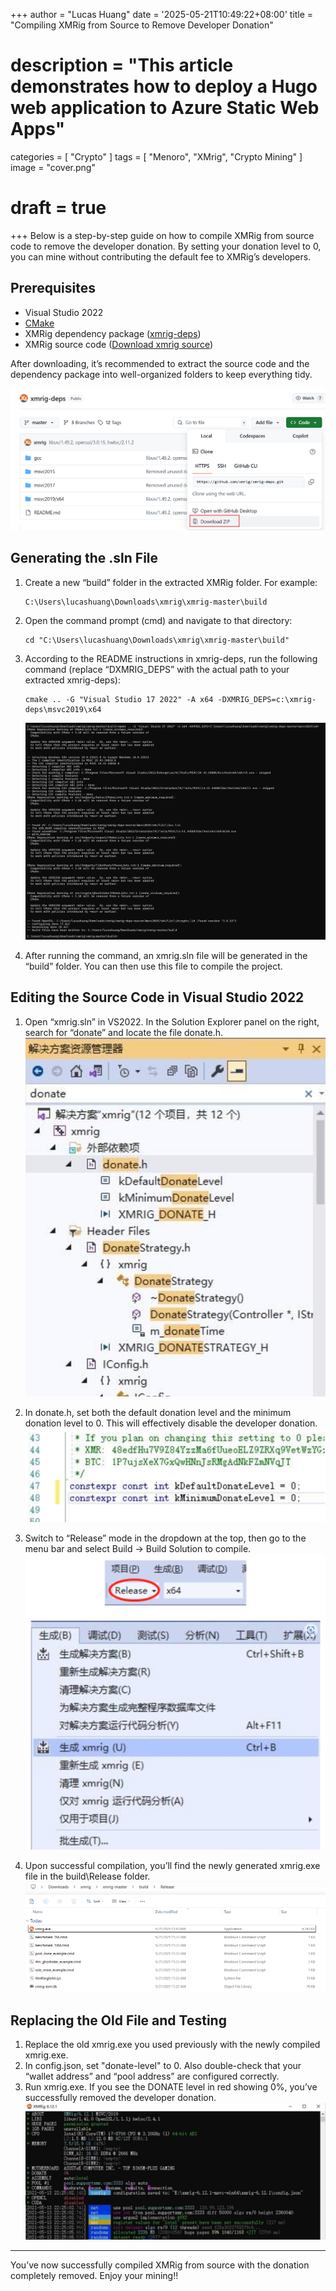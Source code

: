 +++
author = "Lucas Huang"
date = '2025-05-21T10:49:22+08:00'
title = "Compiling XMRig from Source to Remove Developer Donation"
# description = "This article demonstrates how to deploy a Hugo web application to Azure Static Web Apps"
categories = [
    "Crypto"
]
tags = [
    "Menoro",
    "XMrig",
    "Crypto Mining"
]
image = "cover.png"
# draft = true
+++
Below is a step-by-step guide on how to compile XMRig from source code to remove the developer donation. By setting your donation level to 0, you can mine without contributing the default fee to XMRig’s developers.


## Prerequisites

- Visual Studio 2022  
- [CMake](https://cmake.org/download/)
- XMRig dependency package ([xmrig-deps](https://github.com/xmrig/xmrig-deps))  
- XMRig source code ([Download xmrig source](https://github.com/xmrig/xmrig/releases))

After downloading, it’s recommended to extract the source code and the dependency package into well-organized folders to keep everything tidy.

![Download Zip from GitHub](Download-Zip-from-Github.png)


## Generating the .sln File

1. Create a new “build” folder in the extracted XMRig folder. For example:
   ```
   C:\Users\lucashuang\Downloads\xmrig\xmrig-master\build
   ```

2. Open the command prompt (cmd) and navigate to that directory:
   ```
   cd "C:\Users\lucashuang\Downloads\xmrig\xmrig-master\build"
   ```

3. According to the README instructions in xmrig-deps, run the following command (replace “DXMRIG_DEPS” with the actual path to your extracted xmrig-deps):
   ```
   cmake .. -G "Visual Studio 17 2022" -A x64 -DXMRIG_DEPS=c:\xmrig-deps\msvc2019\x64
   ```
   ![Generate XMRig Project](Generate-Xmrig-Project.png)

4. After running the command, an xmrig.sln file will be generated in the “build” folder. You can then use this file to compile the project.



## Editing the Source Code in Visual Studio 2022

1. Open “xmrig.sln” in VS2022. In the Solution Explorer panel on the right, search for “donate” and locate the file donate.h.  
   ![Searching for donate.h in Solution Explorer](image.png)

2. In donate.h, set both the default donation level and the minimum donation level to 0. This will effectively disable the developer donation.  
   ![Donation level variables](image-1.png)

3. Switch to “Release” mode in the dropdown at the top, then go to the menu bar and select Build → Build Solution to compile.  
   ![Compiling XMRig](image-4.png)

4. Upon successful compilation, you’ll find the newly generated xmrig.exe file in the build\Release folder.  
   ![XMRig built successfully](image-3.png)



## Replacing the Old File and Testing

1. Replace the old xmrig.exe you used previously with the newly compiled xmrig.exe.  
2. In config.json, set "donate-level" to 0. Also double-check that your “wallet address” and “pool address” are configured correctly.  
3. Run xmrig.exe. If you see the DONATE level in red showing 0%, you’ve successfully removed the developer donation.  
   ![Donation level showing 0%](image-2.png)

---

You’ve now successfully compiled XMRig from source with the donation completely removed. Enjoy your mining!!